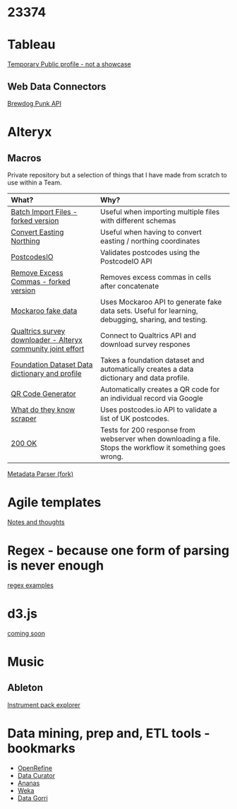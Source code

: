 # 23374

# Tableau

[Temporary Public profile - not a showcase](https://public.tableau.com/profile/withviz#!/)

## Web Data Connectors
[Brewdog Punk API](/punkapiwdc/)

# Alteryx

## Macros

Private repository but a selection of things that I have made from scratch to use within a Team.

What? | Why?
:------|:-------------
[Batch Import Files - forked version](https://github.com/withviz/AlteryxMacros/tree/master/BatchImportFiles) | Useful when importing multiple files with different schemas
[Convert Easting Northing](https://github.com/withviz/AlteryxMacros/tree/master/ConvertEastingNorthing) | Useful when having to convert easting / northing coordinates
[PostcodesIO](https://github.com/withviz/AlteryxMacros/tree/master/PostcodesIO) | Validates postcodes using the PostcodeIO API
[Remove Excess Commas - forked version](https://github.com/withviz/AlteryxMacros/tree/master/RemoveExcessCommas) | Removes excess commas in cells after concatenate
[Mockaroo fake data](#) | Uses Mockaroo API to generate fake data sets. Useful for learning, debugging, sharing, and testing.
[Qualtrics survey downloader - Alteryx community joint effort](#) | Connect to Qualtrics API and download survey respones
[Foundation Dataset Data dictionary and profile](#) | Takes a foundation dataset and automatically creates a data dictionary and data profile.
[QR Code Generator](#) | Automatically creates a QR code for an individual record via Google
[What do they know scraper](#) | Uses postcodes.io API to validate a list of UK postcodes.
[200 OK](#) | Tests for 200 response from webserver when downloading a file. Stops the workflow it something goes wrong.


[Metadata Parser (fork)](https://github.com/withviz/Alteryx-Metadata-Parser)

# Agile templates
[Notes and thoughts](https://github.com/withviz/agile-templates)

# Regex - because one form of parsing is never enough

[regex examples](https://github.com/withviz/regex-examples)

# d3.js

[coming soon](/d3js/)

# Music

## Ableton

[Instrument pack explorer](/ableton/packs/)

# Data mining, prep and, ETL tools - bookmarks

- [OpenRefine](http://openrefine.org)
- [Data Curator](https://theodi.org.au/data-curator/)
- [Ananas](https://github.com/ananas-analytics/ananas-desktop)
- [Weka](https://www.cs.waikato.ac.nz/~ml/weka/)
- [Data Gorri](http://www.julianhackinger.com/software/datagorri/)
